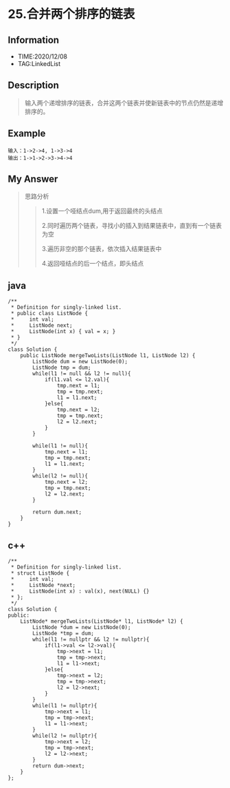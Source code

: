 # 25.合并两个排序的链表

## Information
- TIME:2020/12/08
- TAG:LinkedList
  
## Description
>输入两个递增排序的链表，合并这两个链表并使新链表中的节点仍然是递增排序的。

## Example
```
输入：1->2->4, 1->3->4
输出：1->1->2->3->4->4
```

## My Answer
>思路分析
>>1.设置一个哑结点dum,用于返回最终的头结点  
>>
>>2.同时遍历两个链表，寻找小的插入到结果链表中，直到有一个链表为空  
>>
>>3.遍历非空的那个链表，依次插入结果链表中  
>>
>>4.返回哑结点的后一个结点，即头结点  


## java
```
/**
 * Definition for singly-linked list.
 * public class ListNode {
 *     int val;
 *     ListNode next;
 *     ListNode(int x) { val = x; }
 * }
 */
class Solution {
    public ListNode mergeTwoLists(ListNode l1, ListNode l2) {
        ListNode dum = new ListNode(0);
        ListNode tmp = dum;
        while(l1 != null && l2 != null){
            if(l1.val <= l2.val){
                tmp.next = l1;
                tmp = tmp.next;
                l1 = l1.next;
            }else{
                tmp.next = l2;
                tmp = tmp.next;
                l2 = l2.next;
            }
        }

        while(l1 != null){
            tmp.next = l1;
            tmp = tmp.next;
            l1 = l1.next;
        }
        while(l2 != null){
            tmp.next = l2;
            tmp = tmp.next;
            l2 = l2.next;
        }

        return dum.next;
    }
}
```
## c++
```
/**
 * Definition for singly-linked list.
 * struct ListNode {
 *     int val;
 *     ListNode *next;
 *     ListNode(int x) : val(x), next(NULL) {}
 * };
 */
class Solution {
public:
    ListNode* mergeTwoLists(ListNode* l1, ListNode* l2) {
        ListNode *dum = new ListNode(0);
        ListNode *tmp = dum;
        while(l1 != nullptr && l2 != nullptr){
            if(l1->val <= l2->val){
                tmp->next = l1;
                tmp = tmp->next;
                l1 = l1->next;
            }else{
                tmp->next = l2;
                tmp = tmp->next;
                l2 = l2->next;
            }
        }
        while(l1 != nullptr){
            tmp->next = l1;
            tmp = tmp->next;
            l1 = l1->next;
        }
        while(l2 != nullptr){
            tmp->next = l2;
            tmp = tmp->next;
            l2 = l2->next;
        }
        return dum->next;
    }
};
```



















